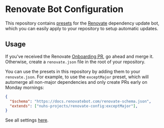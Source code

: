 # Renovate Bot Configuration

This repository contains [presets] for the [Renovate] dependency update bot, which you can easily apply to your repository to setup automatic updates.

## Usage

If you've received the Renovate [Onboarding PR], go ahead and merge it. Otherwise, create a `renovate.json` file in the root of your repository.

You can use the presets in this repository by adding them to your `renovate.json`. For example, to use the `exceptMajor` preset, which will automerge all non-major dependencies and only create PRs early on Monday mornings:

```json
{
  "$schema": "https://docs.renovatebot.com/renovate-schema.json",
  "extends": ["nuhs-projects/renovate-config:exceptMajor"],
}
```

See all settings [here][renovate-settings].

[presets]: https://docs.renovatebot.com/key-concepts/presets/
[Renovate]: https://docs.renovatebot.com/
[Onboarding PR]: https://docs.renovatebot.com/getting-started/installing-onboarding/#repository-onboarding
[renovate-settings]: https://docs.renovatebot.com/configuration-options/